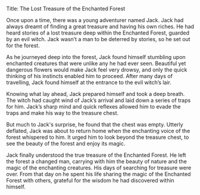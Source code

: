 Title: The Lost Treasure of the Enchanted Forest

Once upon a time, there was a young adventurer named Jack. Jack had always dreamt of finding a great treasure and having his own riches. He had heard stories of a lost treasure deep within the Enchanted Forest, guarded by an evil witch. Jack wasn’t a man to be deterred by stories, so he set out for the forest.

As he journeyed deep into the forest, Jack found himself stumbling upon enchanted creatures that were unlike any he had ever seen. Beautiful yet dangerous flowers would make Jack feel very drowsy, and only the quick thinking of his instincts enabled him to proceed. After many days of travelling, Jack found himself at the entrance to the evil witch’s lair.

Knowing what lay ahead, Jack prepared himself and took a deep breath. The witch had caught wind of Jack’s arrival and laid down a series of traps for him. Jack’s sharp mind and quick reflexes allowed him to evade the traps and make his way to the treasure chest.

But much to Jack's surprise, he found that the chest was empty. Utterly deflated, Jack was about to return home when the enchanting voice of the forest whispered to him. It urged him to look beyond the treasure chest, to see the beauty of the forest and enjoy its magic.

Jack finally understood the true treasure of the Enchanted Forest. He left the forest a changed man, carrying with him the beauty of nature and the magic of the enchanting creatures. His days of searching for treasure were over. From that day on he spent his life sharing the magic of the Enchanted Forest with others, grateful for the wisdom he had discovered within himself.